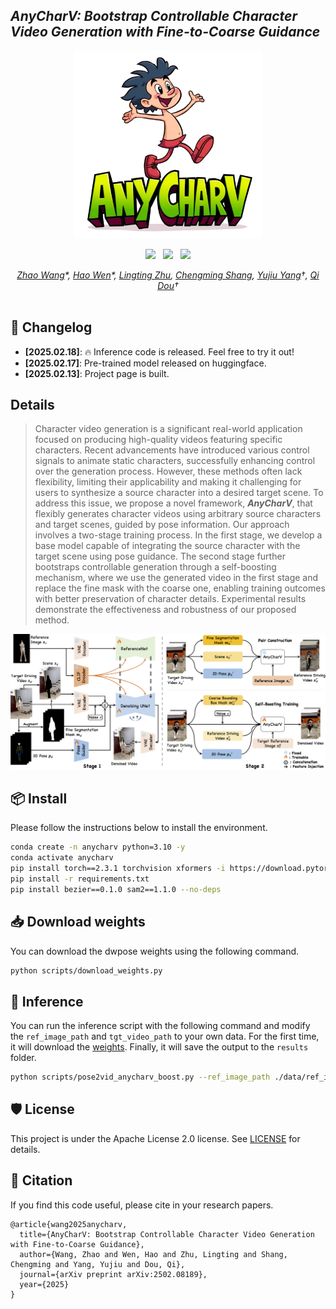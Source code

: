 ## ___***AnyCharV: Bootstrap Controllable Character Video Generation with Fine-to-Coarse Guidance***___

<div align="center">
<img src='assets/favicon.ico' style="height:300px"></img>




 <a href='https://arxiv.org/abs/2502.08189'><img src='https://img.shields.io/badge/arXiv-2502.08189-b31b1b.svg'></a> &nbsp;
 <a href='https://anycharv.github.io'><img src='https://img.shields.io/badge/Project-Page-Green'></a> &nbsp;
 <a href='https://huggingface.co/harriswen/AnyCharV'><img src='https://img.shields.io/badge/%F0%9F%A4%97%20Hugging%20Face-Page-blue'></a>

_[Zhao Wang](https://kyfafyd.wang/)\*, [Hao Wen](https://github.com/wenhao7841)\*, [Lingting Zhu](https://scholar.google.com/citations?user=TPD_P98AAAAJ), [Chengming Shang](), [Yujiu Yang](https://sites.google.com/view/iigroup-thu/about)†, [Qi Dou](https://www.cse.cuhk.edu.hk/~qdou)†_
<br><br>

</div>



## 📝 Changelog
- __[2025.02.18]__: 🔥 Inference code is released. Feel free to try it out!
- __[2025.02.17]__: Pre-trained model released on huggingface.
- __[2025.02.13]__: Project page is built.



## Details

> Character video generation is a significant real-world application focused on producing high-quality videos featuring specific characters. Recent advancements have introduced various control signals to animate static characters, successfully enhancing control over the generation process. However, these methods often lack flexibility, limiting their applicability and making it challenging for users to synthesize a source character into a desired target scene. To address this issue, we propose a novel framework, ***AnyCharV***, that flexibly generates character videos using arbitrary source characters and target scenes, guided by pose information. Our approach involves a two-stage training process. In the first stage, we develop a base model capable of integrating the source character with the target scene using pose guidance. The second stage further bootstraps controllable generation through a self-boosting mechanism, where we use the generated video in the first stage and replace the fine mask with the coarse one, enabling training outcomes with better preservation of character details. Experimental results demonstrate the effectiveness and robustness of our proposed method.



<div align="center">
    <a href="https://"><img width="1000px" height="auto" src="assets/framework.png"></a>
</div>

## 📦 Install

Please follow the instructions below to install the environment.

```bash
conda create -n anycharv python=3.10 -y
conda activate anycharv
pip install torch==2.3.1 torchvision xformers -i https://download.pytorch.org/whl/cu118/
pip install -r requirements.txt
pip install bezier==0.1.0 sam2==1.1.0 --no-deps
```

## 📥 Download weights

You can download the dwpose weights using the following command.

```bash
python scripts/download_weights.py
```

## 🚀 Inference

You can run the inference script with the following command and modify the `ref_image_path` and `tgt_video_path` to your own data. For the first time, it will download the [weights](https://huggingface.co/harriswen/AnyCharV). Finally, it will save the output to the `results` folder.

```bash
python scripts/pose2vid_anycharv_boost.py --ref_image_path ./data/ref_images/actorhq_A7S1.jpg --tgt_video_path ./data/tgt_videos/dance_indoor_1.mp4
```

## 🛡️ License

This project is under the Apache License 2.0 license. See [LICENSE](LICENSE) for details.

## 📝 Citation

If you find this code useful, please cite in your research papers.
```
@article{wang2025anycharv,
  title={AnyCharV: Bootstrap Controllable Character Video Generation with Fine-to-Coarse Guidance},
  author={Wang, Zhao and Wen, Hao and Zhu, Lingting and Shang, Chengming and Yang, Yujiu and Dou, Qi},
  journal={arXiv preprint arXiv:2502.08189},
  year={2025}
}
```
